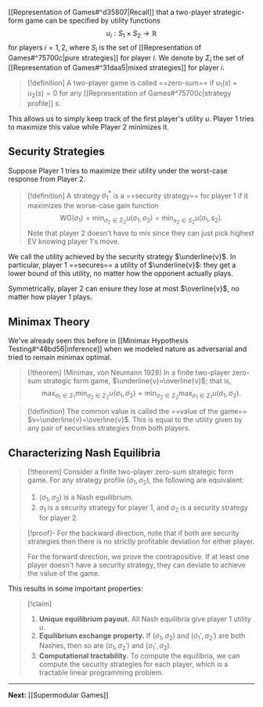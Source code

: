 [[Representation of Games#^d35807|Recall]] that a two-player strategic-form game can be specified by utility functions
$$
u_{i}: S_{1} \times S_{2} \to \mathbb{R}
$$
for players $i=1,2$, where $S_{i}$ is the set of [[Representation of Games#^75700c|pure strategies]] for player $i$. We denote by $\Sigma_{i}$ the set of [[Representation of Games#^31daa5|mixed strategies]] for player $i$.

> [!definition]
> A two-player game is called ==zero-sum== if $u_{1}(s)+u_{2}(s)=0$ for any [[Representation of Games#^75700c|strategy profile]] $s$.

This allows us to simply keep track of the first player's utility $u$. Player 1 tries to maximize this value while Player 2 minimizes it.

## Security Strategies

Suppose Player 1 tries to maximize their utility under the worst-case response from Player 2.

> [!definition]
> A strategy $\sigma_{1}^{*}$ is a ==security strategy== for player 1 if it maximizes the worse-case gain function
> $$
> \text{WG}(\sigma_{1})=\min_{\sigma_{2} \in\Sigma_{2}}u(\sigma_{1},\sigma_{2})=\min_{s_{2} \in S_{2}}u(\sigma_{1},s_{2}).
> $$
> Note that player 2 doesn't have to mix since they can just pick highest EV knowing player 1's move.

We call the utility achieved by the security strategy $\underline{v}$. In particular, player 1 ==secures== a utility of $\underline{v}$: they get a lower bound of this utility, no matter how the opponent actually plays.

Symmetrically, player 2 can ensure they lose at most $\overline{v}$, no matter how player 1 plays.

## Minimax Theory

We've already seen this before in [[Minimax Hypothesis Testing#^48bd56|inference]] when we modeled nature as adversarial and tried to remain minimax optimal.

> [!theorem] (Minimax, von Neumann 1928)
> In a finite two-player zero-sum strategic form game, $\underline{v}=\overline{v}$; that is,
> $$
> \max_{\sigma_{1}\in\Sigma_{1}}\min_{\sigma_{2}\in\Sigma_{2}}u(\sigma_{1},\sigma_{2})=\min_{\sigma_{2}\in\Sigma_{2}}\max_{\sigma_{1}\in\Sigma_{1}}u(\sigma_{1},\sigma_{2}).
> $$

> [!definition]
> The common value is called the ==value of the game== $v=\underline{v}=\overline{v}$. This is equal to the utility given by any pair of securities strategies from both players.

## Characterizing Nash Equilibria

> [!theorem]
> Consider a finite two-player zero-sum strategic form game. For any strategy profile $(\sigma_{1},\sigma_{2})$, the following are equivalent:
> 
> 1. $(\sigma_{1},\sigma_{2})$ is a Nash equilibrium.
> 2. $\sigma_{1}$ is a security strategy for player 1, and $\sigma_{2}$ is a security strategy for player 2.

> [!proof]-
> For the backward direction, note that if both are security strategies then there is no strictly profitable deviation for either player.
> 
> For the forward direction, we prove the contrapositive. If at least one player doesn't have a security strategy, they can deviate to achieve the value of the game. 

This results in some important properties:

> [!claim]
> 1. **Unique equilibrium payout.** All Nash equilibria give player 1 utility $u$.
> 2. **Equilibrium exchange property.** If $(\sigma_{1},\sigma_{2})$ and $(\sigma_{1}',\sigma_{2}')$ are both Nashes, then so are $(\sigma_{1},\sigma_{2}')$ and $(\sigma_{1}',\sigma_{2})$.
> 3. **Computational tractability.** To compute the equilibria, we can compute the security strategies for each player, which is a tractable linear programming problem.
> 

---

**Next:** [[Supermodular Games]]